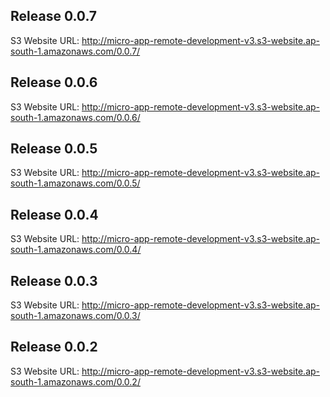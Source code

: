 ## Release 0.0.7
S3 Website URL: http://micro-app-remote-development-v3.s3-website.ap-south-1.amazonaws.com/0.0.7/


## Release 0.0.6
S3 Website URL: http://micro-app-remote-development-v3.s3-website.ap-south-1.amazonaws.com/0.0.6/


## Release 0.0.5
S3 Website URL: http://micro-app-remote-development-v3.s3-website.ap-south-1.amazonaws.com/0.0.5/


## Release 0.0.4
S3 Website URL: http://micro-app-remote-development-v3.s3-website.ap-south-1.amazonaws.com/0.0.4/


## Release 0.0.3
S3 Website URL: http://micro-app-remote-development-v3.s3-website.ap-south-1.amazonaws.com/0.0.3/


## Release 0.0.2
S3 Website URL: http://micro-app-remote-development-v3.s3-website.ap-south-1.amazonaws.com/0.0.2/


